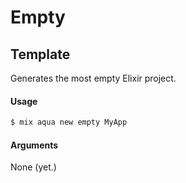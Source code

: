 # Empty

## Template

Generates the most empty Elixir project.

#### Usage

```bash
$ mix aqua new empty MyApp
```

#### Arguments

None (yet.)